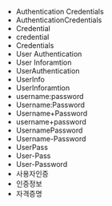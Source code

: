 ﻿- Authentication Credentials
- AuthenticationCredentials
- Credential
- credential
- Credentials
- User Authentication
- User Inforamtion
- UserAuthentication
- UserInfo
- UserInforamtion
- username:password
- Username:Password
- Username+Password
- username+password
- UsernamePassword
- Username-Password
- UserPass
- User-Pass
- User-Password
- 사용자인증
- 인증정보
- 자격증명
